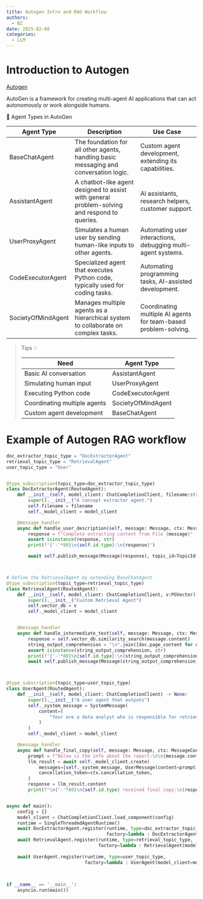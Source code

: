 ```yaml
---
title: Autogen Intro and RAG Workflow
authors:
  - BZ
date: 2025-02-08
categories: 
  - LLM
---
```


# Introduction to Autogen
<!-- more -->

[Autogen](https://github.com/microsoft/autogen)

AutoGen is a framework for creating multi-agent AI applications that can act autonomously or work alongside humans.

🔹 Agent Types in AutoGen

| Agent Type | Description | Use Case|
|--------------|-------------|-------------|
| BaseChatAgent | The foundation for all other agents, handling basic messaging and conversation logic. | Custom agent development, extending its capabilities.|
| AssistantAgent | A chatbot-like agent designed to assist with general problem-solving and respond to queries. | AI assistants, research helpers, customer support.|
| UserProxyAgent | Simulates a human user by sending human-like inputs to other agents. | Automating user interactions, debugging multi-agent systems.|
| CodeExecutorAgent | Specialized agent that executes Python code, typically used for coding tasks. | Automating programming tasks, AI-assisted development.|
| SocietyOfMindAgent | Manages multiple agents as a hierarchical system to collaborate on complex tasks. | Coordinating multiple AI agents for team-based problem-solving. |

> Tips :bulb:
>
> | Need	| Agent Type|
> |-------------|--------------|
> | Basic AI conversation |	AssistantAgent
> | Simulating human input |	UserProxyAgent
> | Executing Python code |	CodeExecutorAgent
> | Coordinating multiple agents |	SocietyOfMindAgent
> | Custom agent development |	BaseChatAgent

# Example of Autogen RAG workflow

```python linenums="1"
doc_extractor_topic_type = "DocExtractorAgent"
retrieval_topic_type = "RetrievalAgent"
user_topic_type = "User"


@type_subscription(topic_type=doc_extractor_topic_type)
class DocExtractorAgent(RoutedAgent):
    def __init__(self, model_client: ChatCompletionClient, filename:str) -> None:
        super().__init__("A concept extractor agent.")
        self.filename = filename
        self._model_client = model_client

    @message_handler
    async def handle_user_description(self, message: Message, ctx: MessageContext) -> None:
        response = f"Complete extracting content from File {message}"
        assert isinstance(response, str)
        print(f"{'-'*80}\n{self.id.type}:\n{response}")

        await self.publish_message(Message(response), topic_id=TopicId(retrieval_topic_type, source=self.id.key))



# Define the RetrievalAgent by extending BaseChatAgent
@type_subscription(topic_type=retrieval_topic_type)
class RetrievalAgent(RoutedAgent):
    def __init__(self, model_client: ChatCompletionClient, v:PGVector) -> None:
        super().__init__("Custom Retrieval Agent")
        self.vector_db = v
        self._model_client = model_client


    @message_handler
    async def handle_intermediate_text(self, message: Message, ctx: MessageContext) -> None:
        response = self.vector_db.similarity_search(message.content)
        string_output_comprehension = "\n".join([doc.page_content for doc in response])
        assert isinstance(string_output_comprehension, str)
        print(f"{'-'*80}\n{self.id.type}:\n{string_output_comprehension}")
        await self.publish_message(Message(string_output_comprehension), topic_id=TopicId(user_topic_type, source=self.id.key))



@type_subscription(topic_type=user_topic_type)
class UserAgent(RoutedAgent):
    def __init__(self, model_client: ChatCompletionClient) -> None:
        super().__init__("A user agent that outputs")
        self._system_message = SystemMessage(
            content=(
                "Your are a data analyst who is responsible for retrieving and summarizing data from provided content "
            )
        )
        self._model_client = model_client

    @message_handler
    async def handle_final_copy(self, message: Message, ctx: MessageContext) -> None:
        prompt = f"Below is the info about the report:\n\n{message.content}"
        llm_result = await self._model_client.create(
            messages=[self._system_message, UserMessage(content=prompt, source=self.id.key)],
            cancellation_token=ctx.cancellation_token,
        )
        response = llm_result.content
        print(f"\n{'-'*80}\n{self.id.type} received final copy:\n{response}")


async def main():
    config = {}
    model_client = ChatCompletionClient.load_component(config)
    runtime = SingleThreadedAgentRuntime()
    await DocExtractorAgent.register(runtime, type=doc_extractor_topic_type,
                                     factory=lambda : DocExtractorAgent(model_client=model_client))
    await RetrievalAgent.register(runtime, type=retrieval_topic_type,
                                  factory=lambda : RetrievalAgent(model_client=model_client))
    
    await UserAgent.register(runtime, type=user_topic_type,
                             factory=lambda : UserAgent(model_client=model_client))
    
    

if __name__ == '__main__':
    asyncio.run(main())
```